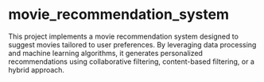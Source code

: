 # movie_recommendation_system
This project implements a movie recommendation system designed to suggest movies tailored to user preferences. By leveraging data processing and machine learning algorithms, it generates personalized recommendations using collaborative filtering, content-based filtering, or a hybrid approach.
